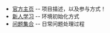   * [官方主页](docs/Home.md) -- 项目描述，以及参与方式！
  * [新人学习](docs/Study.md) -- 环境初始化方式
  * [问题集合](docs/Question.md) -- 日常问题处理过程
  